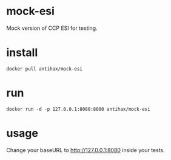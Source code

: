 # mock-esi
Mock version of CCP ESI for testing.

# install
`docker pull antihax/mock-esi`

# run
`docker run -d -p 127.0.0.1:8080:8080 antihax/mock-esi`

# usage
Change your baseURL to http://127.0.0.1:8080 inside your tests.
